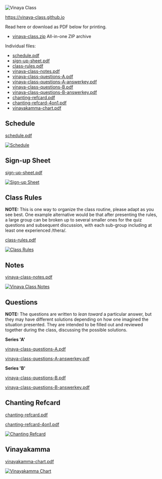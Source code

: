 
<div class="center">

![Vinaya Class](./includes/figures/vinaya-class-title.w600.png)

<https://vinaya-class.github.io>

</div>

Read here or download as PDF below for printing.

- [vinaya-class.zip](./includes/docs/vinaya-class.zip) All-in-one ZIP archive

Individual files:

- [schedule.pdf](./includes/docs/schedule.pdf)
- [sign-up-sheet.pdf](./includes/docs/sign-up-sheet.pdf)
- [class-rules.pdf](./includes/docs/class-rules.pdf)
- [vinaya-class-notes.pdf](./includes/docs/vinaya-class-notes.pdf)
- [vinaya-class-questions-A.pdf](./includes/docs/vinaya-class-questions-A.pdf)
- [vinaya-class-questions-A-answerkey.pdf](./includes/docs/vinaya-class-questions-A-answerkey.pdf)
- [vinaya-class-questions-B.pdf](./includes/docs/vinaya-class-questions-B.pdf)
- [vinaya-class-questions-B-answerkey.pdf](./includes/docs/vinaya-class-questions-B-answerkey.pdf)
- [chanting-refcard.pdf](./includes/docs/chanting-refcard.pdf)
- [chanting-refcard-4on1.pdf](./includes/docs/chanting-refcard-4on1.pdf)
- [vinayakamma-chart.pdf](./includes/docs/vinayakamma-chart.pdf)

## Schedule

[schedule.pdf](./includes/docs/schedule.pdf)

[![Schedule](./includes/docs/schedule-thumb.png)](./includes/docs/schedule.pdf)

## Sign-up Sheet

[sign-up-sheet.pdf](./includes/docs/sign-up-sheet.pdf)

[![Sign-up Sheet](./includes/docs/sign-up-sheet-thumb.png)](./includes/docs/sign-up-sheet.pdf)

## Class Rules

**NOTE:** This is one way to organize the class routine, please adapt as you see
best. One example alternative would be that after presenting the rules, a large
group can be broken up to several smaller ones for the quiz questions and
subsequent discussion, with each sub-group including at least one experienced
/thera/.

[class-rules.pdf](./includes/docs/class-rules.pdf)

[![Class Rules](./includes/docs/class-rules-thumb.png)](./includes/docs/class-rules.pdf)

## Notes

[vinaya-class-notes.pdf](./includes/docs/vinaya-class-notes.pdf)

[![Vinaya Class Notes](./includes/docs/vinaya-class-notes-thumb.png)](./includes/docs/vinaya-class-notes.pdf)

## Questions

**NOTE:** The questions are written to _lean toward_ a particular answer, but
they may have different solutions depending on how one imagined the situation
presented. They are intended to be filled out and reviewed together during the
class, discussing the possible solutions.

**Series 'A'**

[vinaya-class-questions-A.pdf](./includes/docs/vinaya-class-questions-A.pdf)

[vinaya-class-questions-A-answerkey.pdf](./includes/docs/vinaya-class-questions-A-answerkey.pdf)

**Series 'B'**

[vinaya-class-questions-B.pdf](./includes/docs/vinaya-class-questions-B.pdf)

[vinaya-class-questions-B-answerkey.pdf](./includes/docs/vinaya-class-questions-B-answerkey.pdf)

## Chanting Refcard

[chanting-refcard.pdf](./includes/docs/chanting-refcard.pdf)

[chanting-refcard-4on1.pdf](./includes/docs/chanting-refcard-4on1.pdf)

[![Chanting Refcard](./includes/docs/chanting-refcard-4on1-thumb.png)](./includes/docs/chanting-refcard-4on1.pdf)

## Vinayakamma

[vinayakamma-chart.pdf](./includes/docs/vinayakamma-chart.pdf)

[![Vinayakamma Chart](./includes/docs/vinayakamma-chart-thumb.png)](./includes/docs/vinayakamma-chart.pdf)

